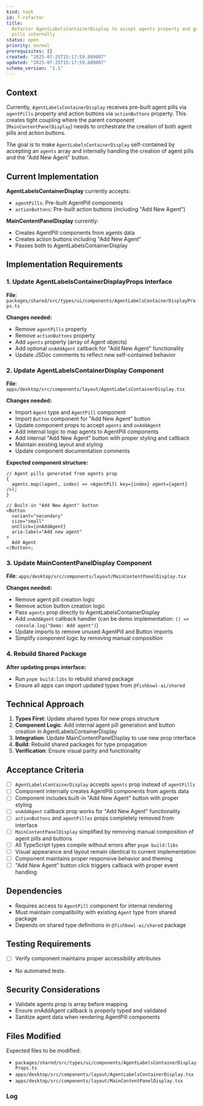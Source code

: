 ```yaml
---
kind: task
id: T-refactor
title:
  Refactor AgentLabelsContainerDisplay to accept agents property and generate
  pills internally
status: open
priority: normal
prerequisites: []
created: "2025-07-25T15:17:59.889007"
updated: "2025-07-25T15:17:59.889007"
schema_version: "1.1"
---
```


## Context

Currently, `AgentLabelsContainerDisplay` receives pre-built agent pills via `agentPills` property and action buttons via `actionButtons` property. This creates tight coupling where the parent component (`MainContentPanelDisplay`) needs to orchestrate the creation of both agent pills and action buttons.

The goal is to make `AgentLabelsContainerDisplay` self-contained by accepting an `agents` array and internally handling the creation of agent pills and the "Add New Agent" button.

## Current Implementation

**AgentLabelsContainerDisplay** currently accepts:

- `agentPills`: Pre-built AgentPill components
- `actionButtons`: Pre-built action buttons (including "Add New Agent")

**MainContentPanelDisplay** currently:

- Creates AgentPill components from agents data
- Creates action buttons including "Add New Agent"
- Passes both to AgentLabelsContainerDisplay

## Implementation Requirements

### 1. Update AgentLabelsContainerDisplayProps Interface

**File**: `packages/shared/src/types/ui/components/AgentLabelsContainerDisplayProps.ts`

**Changes needed:**

- Remove `agentPills` property
- Remove `actionButtons` property
- Add `agents` property (array of Agent objects)
- Add optional `onAddAgent` callback for "Add New Agent" functionality
- Update JSDoc comments to reflect new self-contained behavior

### 2. Update AgentLabelsContainerDisplay Component

**File**: `apps/desktop/src/components/layout/AgentLabelsContainerDisplay.tsx`

**Changes needed:**

- Import `Agent` type and `AgentPill` component
- Import `Button` component for "Add New Agent" button
- Update component props to accept `agents` and `onAddAgent`
- Add internal logic to map agents to AgentPill components
- Add internal "Add New Agent" button with proper styling and callback
- Maintain existing layout and styling
- Update component documentation comments

**Expected component structure:**

```tsx
// Agent pills generated from agents prop
{
  agents.map((agent, index) => <AgentPill key={index} agent={agent} />);
}

// Built-in "Add New Agent" button
<Button
  variant="secondary"
  size="small"
  onClick={onAddAgent}
  aria-label="Add new agent"
>
  Add Agent
</Button>;
```

### 3. Update MainContentPanelDisplay Component

**File**: `apps/desktop/src/components/layout/MainContentPanelDisplay.tsx`

**Changes needed:**

- Remove agent pill creation logic
- Remove action button creation logic
- Pass `agents` prop directly to AgentLabelsContainerDisplay
- Add `onAddAgent` callback handler (can be demo implementation: `() => console.log("Demo: Add agent")`)
- Update imports to remove unused AgentPill and Button imports
- Simplify component logic by removing manual composition

### 4. Rebuild Shared Package

**After updating props interface:**

- Run `pnpm build:libs` to rebuild shared package
- Ensure all apps can import updated types from `@fishbowl-ai/shared`

## Technical Approach

1. **Types First**: Update shared types for new props structure
2. **Component Logic**: Add internal agent pill generation and button creation in AgentLabelsContainerDisplay
3. **Integration**: Update MainContentPanelDisplay to use new prop interface
4. **Build**: Rebuild shared packages for type propagation
5. **Verification**: Ensure visual parity and functionality

## Acceptance Criteria

- [ ] `AgentLabelsContainerDisplay` accepts `agents` prop instead of `agentPills`
- [ ] Component internally creates AgentPill components from agents data
- [ ] Component includes built-in "Add New Agent" button with proper styling
- [ ] `onAddAgent` callback prop works for "Add New Agent" functionality
- [ ] `actionButtons` and `agentPilles` props completely removed from interface
- [ ] `MainContentPanelDisplay` simplified by removing manual composition of agent pills and buttons
- [ ] All TypeScript types compile without errors after `pnpm build:libs`
- [ ] Visual appearance and layout remain identical to current implementation
- [ ] Component maintains proper responsive behavior and theming
- [ ] "Add New Agent" button click triggers callback with proper event handling

## Dependencies

- Requires access to `AgentPill` component for internal rendering
- Must maintain compatibility with existing `Agent` type from shared package
- Depends on shared type definitions in `@fishbowl-ai/shared` package

## Testing Requirements

- [ ] Verify component maintains proper accessibility attributes
- No automated tests.

## Security Considerations

- Validate agents prop is array before mapping
- Ensure onAddAgent callback is properly typed and validated
- Sanitize agent data when rendering AgentPill components

## Files Modified

Expected files to be modified:

- `packages/shared/src/types/ui/components/AgentLabelsContainerDisplayProps.ts`
- `apps/desktop/src/components/layout/AgentLabelsContainerDisplay.tsx`
- `apps/desktop/src/components/layout/MainContentPanelDisplay.tsx`

### Log
